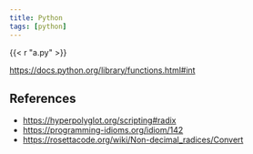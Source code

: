 ```yaml
---
title: Python
tags: [python]
---
```


{{< r "a.py" >}}

<https://docs.python.org/library/functions.html#int>

## References

- <https://hyperpolyglot.org/scripting#radix>
- <https://programming-idioms.org/idiom/142>
- <https://rosettacode.org/wiki/Non-decimal_radices/Convert>
